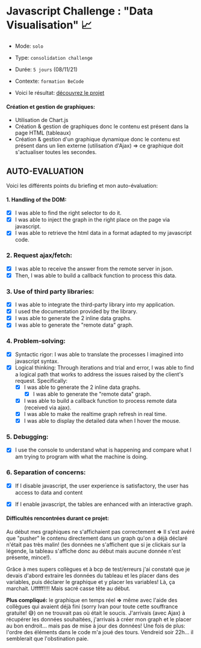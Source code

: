 #  Javascript Challenge : "Data Visualisation" 📈

- Mode: `solo`  

- Type: `consolidation challenge`  

- Durée: `5 jours`  (08/11/21)

- Contexte: `formation BeCode` 

- Voici le résultat: [découvrez le projet](https://claracliment.github.io/js-datavisualisation-challenge/)


#### Création et gestion de graphiques:
* Utilisation de Chart.js
* Création & gestion de graphiques donc le contenu est présent dans la page HTML (tableaux)
* Création & gestion d'un graphique dynamique donc le contenu est présent dans un lien externe (utilisation d'Ajax) => ce graphique doit s'actualiser toutes les secondes.


## AUTO-EVALUATION
Voici les différents points du briefing et mon auto-évaluation: 

#### 1. Handling of the DOM:

- [x] I was able to find the right selector to do it.
- [x] I was able to inject the graph in the right place on the page via javascript.
- [x] I was able to retrieve the html data in a format adapted to my javascript code.

### 2. Request ajax/fetch:
- [x] I was able to receive the answer from the remote server in json.
- [x] Then, I was able to build a callback function to process this data.

### 3. Use of **third party libraries**:
- [x] I was able to integrate the third-party library into my application.
- [x] I used the documentation provided by the library.
- [x] I was able to generate the 2 inline data graphs.
- [x] I was able to generate the "remote data" graph.

### 4. Problem-solving:

- [x] Syntactic rigor: I was able to translate the processes I imagined into javascript syntax.
- [x] Logical thinking: Through iterations and trial and error, I was able to find a logical path that works to address the issues raised by the client's request. Specifically:
  - [x] I was able to generate the 2 inline data graphs.
	- [x]  I was able to generate the "remote data" graph.
  - [x]  I was able to build a callback function to process remote data (received via ajax).
	- [x]  I was able to make the realtime graph refresh in real time.
	- [x]  I was able to display the detailed data when I hover the mouse.

### 5. Debugging:

  - [x]  I use the console to understand what is happening and compare what I am trying to program with what the machine is doing.

### 6. Separation of concerns:

 - [x]  If I disable javascript, the user experience is satisfactory, the user has access to data and content
 - [x]  If I enable javascript, the tables are enhanced with an interactive graph.


#### Difficultés rencontrées durant ce projet:
Au début mes graphiques ne s'affichaient pas correctement **=>** Il s'est avéré que "pusher" le contenu directement dans un graph qu'on a déjà déclaré n'était pas très malin! (les données ne s'affichent que si je clickais sur la légende, la tableau s'affiche donc au début mais aucune donnée n'est présente, mince!).

Grâce à mes supers collègues et à bcp de test/erreurs j'ai constaté que je devais d'abord extraire les données du tableau et les placer dans des variables, puis déclarer le graphique et y placer les variables! Là, ça marchait. Ufffff!!!! Mais sacré casse tête au début. 

**Plus compliqué:** le graphique en temps réel **=>** même  avec l'aide des collègues qui avaient déjà fini (sorry Ivan pour toute cette souffrance gratuite! 😅) on ne trouvait pas où était le soucis. J'arrivais (avec Ajax) à récupérer les données souhaitées, j'arrivais à créer mon graph et le placer au bon endroit... mais pas de mise à jour des données! Une fois de plus: l'ordre des éléments dans le code m'a joué des tours. Vendreid soir 22h... il semblerait que l'obstination paie.






